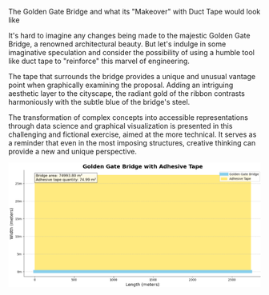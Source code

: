 The Golden Gate Bridge and what its "Makeover" with Duct Tape would look like

It's hard to imagine any changes being made to the majestic Golden Gate Bridge, a renowned architectural beauty. But let's indulge in some imaginative speculation and consider the possibility of using a humble tool like duct tape to "reinforce" this marvel of engineering.

The tape that surrounds the bridge provides a unique and unusual vantage point when graphically examining the proposal. Adding an intriguing aesthetic layer to the cityscape, the radiant gold of the ribbon contrasts harmoniously with the subtle blue of the bridge's steel.

The transformation of complex concepts into accessible representations through data science and graphical visualization is presented in this challenging and fictional exercise, aimed at the more technical. It serves as a reminder that even in the most imposing structures, creative thinking can provide a new and unique perspective.

<img src="https://raw.githubusercontent.com/Luann8/The-Golden-Gate-Bridge-and-what-its-Makeover-with-Duct-Tape-would-look-like/main/image.png">

